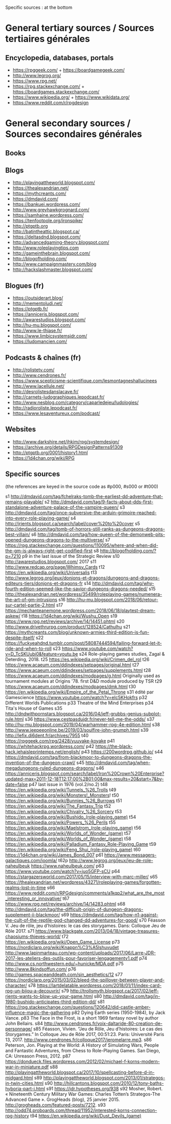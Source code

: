 Specific sources : at the bottom

# General tertiary sources / Sources tertiaires générales

## Encyclopedia, databases, portals

- https://rpggeek.com/ + https://boardgamegeek.com/
- http://www.legrog.org/
- https://www.rpg.net/
- https://rpg.stackexchange.com/ + https://boardgames.stackexchange.com/
- https://www.wikipedia.org/ + https://www.wikidata.org/
- https://www.reddit.com/r/rpgdesign


# General secondary sources / Sources secondaires générales

## Books





## Blogs

- http://playingattheworld.blogspot.com/
- https://thealexandrian.net/
- https://mythcreants.com/
- https://dmdavid.com/
- https://bankuei.wordpress.com/
- http://www.greyhawkgrognard.com/
- https://samhaine.wordpress.com/
- https://tenfootpole.org/ironspike/
- http://ptgptb.org
- http://batintheattic.blogspot.ca/
- https://deltasdnd.blogspot.com/
- http://advancedgaming-theory.blogspot.com/
- http://www.roleplayingtips.com
- http://gameinthebrain.blogspot.com/
- http://blogofholding.com/
- http://www.campaignmastery.com/blog
- http://hackslashmaster.blogspot.com/

## Blogues (fr)

- https://outsiderart.blog/
- http://mementoludi.net/
- https://ptgptb.fr/
- https://anniceris.blogspot.com/
- http://awarestudios.blogspot.com/
- http://hu-mu.blogspot.com/
- http://www.le-thiase.fr/
- https://www.limbicsystemsjdr.com/
- https://ludomancien.com/


## Podcasts & chaînes (fr)

- http://rolistetv.com/
- http://www.cendrones.fr/
- https://www.scepticisme-scientifique.com/lesmontagneshallucinees
- http://www.lacellule.net/
- http://desrolistesdanslacave.fr/
- http://carnets-ludographiques.lepodcast.fr/
- http://www.nesblog.com/category/caparledejeu/ludologies/
- http://radioroliste.lepodcast.fr/
- https://www.lesaventureux.com/podcast/

## Websites

- http://www.darkshire.net/jhkim/rpg/systemdesign/
- https://archive.org/details/RPGDesignPatterns91309
- http://ptgptb.org/0001/history1.html
- https://1d4chan.org/wiki/RPG

## Specific sources

(the references are keyed in the source code as #p000, #s000 or #t000)

s1   http://dmdavid.com/tag/fchelraks-tomb-the-earliest-dd-adventure-that-remains-playable/
s2   http://dmdavid.com/tag/9-facts-about-dds-first-standalone-adventure-palace-of-the-vampire-queen/
s3   http://dmdavid.com/tag/once-subversive-the-arduin-grimoire-reached-into-every-role-playing-game/
s4   http://jrients.blogspot.ca/search/label/cover%20to%20cover
s5   http://dmdavid.com/tag/tomb-of-horrors-still-ranks-as-dungeons-dragons-best-villain/
s6   http://dmdavid.com/tag/how-queen-of-the-demonweb-pits-opened-dungeons-dragons-to-the-multiverse/
s7   https://rpg.stackexchange.com/questions/110095/where-and-when-did-the-gm-is-always-right-get-codified-first
s8   http://blogofholding.com/?p=7210
p9   in the last issue of the Strategic Review
s10  http://awarestudios.blogspot.com/ 2017
s11  http://www.redcap.org/page/Whimsy_Cards
t12  https://en.wikipedia.org/wiki/Universalis
t13  http://www.legrog.org/jeux/donjons-et-dragons/dungeons-and-dragons-editeurs-tiers/donjons-et-dragons-fr
s14  http://dmdavid.com/tag/why-fourth-edition-seemed-like-the-savior-dungeons-dragons-needed/
s15  http://thealexandrian.net/wordpress/35499/roleplaying-games/numenera-the-art-of-gm-intrusions
s16  http://hu-mu.blogspot.com/2018/06/retour-sur-cartel-partie-2.html
s17  https://mechanteanemone.wordpress.com/2018/06/18/playtest-dream-askew/
t18  https://1d4chan.org/wiki/Wushu_Open
s19  https://www.rpg.net/reviews/archive/14/14451.phtml
s20  http://www.drivethrurpg.com/product/128524/Cathulhu
s21  https://mythcreants.com/blog/unknown-armies-third-edition-is-fun-despite-itself/
s22  https://fuckyeahdnd.tumblr.com/post/58087444594/failing-forward-let-it-ride-and-when-to-roll
s23  https://www.youtube.com/watch?v=D_TcSKUubi0&feature=youtu.be
s24  Role-playing games studies, Zagal & Deterding, 2018.
t25  https://es.wikipedia.org/wiki/Crimen_del_rol
t26  https://www.acaeum.com/ddindexes/setpages/original.html
t27  https://www.acaeum.com/ddindexes/setpages/supplements.html
t28  https://www.acaeum.com/ddindexes/modpages/g.html  Originally used as tournament modules at Origins '78. first D&D module produced by TSR
t29  https://www.acaeum.com/ddindexes/modpages/dmk.html
t30  https://en.wikipedia.org/wiki/Empire_of_the_Petal_Throne
s31  édité par Gamescience https://www.youtube.com/watch?v=eIc5KHokfrs
p32  Different Worlds Publications
p33  Theatre of the Mind Enterprises
p34  Tita's House of Games
s35  http://dndwithpornstars.blogspot.ca/2016/04/jeff-grubbs-genius-subplot-rule.html
s36  https://www.cestpasdujdr.fr/never-tell-me-the-odds/
s37  http://hu-mu.blogspot.com/2019/04/warhammer-rpg-4e-edition.html
s38  http://www.jeepeeonline.be/2019/03/soulfire-john-grumph.html
s39  http://lefix.di6dent.fr/archives/7955
t40  https://rpggeek.com/rpg/2428/yuuyake-koyake
p41  https://whitehackrpg.wordpress.com/
p42  https://the-black-hack.jehaisleprintemps.net/english/
p43  https://200wordrpg.github.io/
s44  https://dmdavid.com/tag/from-blackmoor-to-dungeons-dragons-the-invention-of-the-dungeon-crawl/
s45  http://dmdavid.com/tag/when-megadungeons-ruled-dungeons-dragons/
s46  https://anniceris.blogspot.com/search/label/Iron%20Crown%20Enterprise?updated-max=2011-12-18T12:17:00%2B01:00&max-results=20&start=7&by-date=false
p47  last issue in 1976 (vol.2/no.2)
t48  https://en.wikipedia.org/wiki/Tunnels_%26_Trolls
t49  https://en.wikipedia.org/wiki/Monsters!_Monsters!
t50  https://en.wikipedia.org/wiki/Bunnies_%26_Burrows
t51  https://en.wikipedia.org/wiki/The_Fantasy_Trip
t52  https://en.wikipedia.org/wiki/Chivalry_%26_Sorcery
t53  https://en.wikipedia.org/wiki/Bushido_(role-playing_game)
t54  https://en.wikipedia.org/wiki/Powers_%26_Perils
t55  https://en.wikipedia.org/wiki/Maelstrom_(role-playing_game)
t56  https://en.wikipedia.org/wiki/Worlds_of_Wonder_(game)
t57  https://en.wikipedia.org/wiki/Worlds_of_Wonder_(game)
t58  https://en.wikipedia.org/wiki/Palladium_Fantasy_Role-Playing_Game
t59  https://en.wikipedia.org/wiki/Feng_Shui_(role-playing_game)
t60  https://1d4chan.org/wiki/James_Bond_007
p61  https://www.messagers-galactiques.com/joomla/
t62p http://www.legrog.org/jeux/jeu-de-role-naheulbeuk https://www.naheulbeuk.com/
p63  https://www.youtube.com/watch?v=juo5GFP-sCU
p64  https://stargazersworld.com/2017/05/15/interview-with-marc-miller/
s65  https://thealexandrian.net/wordpress/43271/roleplaying-games/forgotten-realms-lost-in-time
s66  https://www.reddit.com/r/RPGdesign/comments/a1kqp2/what_are_the_most_interesting_or_innovative/
t67  https://www.rpg.net/reviews/archive/14/14283.phtml
s68  http://dmdavid.com/tag/the-difficult-origin-of-dungeon-dragons-supplement-ii-blackmoor/
s69  https://dmdavid.com/tag/how-n1-against-the-cult-of-the-reptile-god-changed-dd-adventures-for-good/
s70  Féasson V. Jeu de rôle, jeu d’histoires: le cas des storygames. Dans: Colloque Jeu de Rôle 2017.
s71  https://www.blackgate.com/2013/04/18/vintage-treasures-chaosiums-thieves-world/
t72  https://en.wikipedia.org/wiki/Open_Game_License
p73  https://nordiclarp.org/wiki/Knappn%C3%A5lshuvudet http://www.lapinmarteau.com/wp-content/uploads/2017/06/Larre-JDR-2017-les-ateliers-des-outils-pour-favoriser-lengagementv1.pdf
p74  http://www.cs.northwestern.edu/~hunicke/MDA.pdf
p75  http://www.8kindsoffun.com/
p76  http://games.spaceanddeath.com/sin_aesthetics/12
s77  https://nordiclarp.org/2015/03/02/bleed-the-spillover-between-player-and-character/
s78  https://lartdelatable.wordpress.com/2018/01/11/index-card-rpg-un-bijou-a-decouvrir/
s79  http://trollsmyth.blogspot.ca/2017/02/jeff-rients-wants-to-blow-up-your-game.html
s80  http://dmdavid.com/tag/in-1980-bushido-anticipates-third-edition-dd/
s81  https://rpg.stackexchange.com/questions/120642/did-castle-amber-influence-magic-the-gathering
p82  Dying Earth series (1950-1984), by Jack Vance.
p83  The Face in the Frost, is a short 1969 fantasy novel by author John Bellairs.
s84  http://www.cendrones.fr/voix-daltaride-80-creation-de-personnage/
s85  Féasson, Vivien. “Jeu de Rôle, Jeu d’histoires: Le cas des Storygames.” In Colloque Jeu de Rôle 2017, 00:51:23. Paris: Université Paris 13, 2017. http://www.cendrones.fr/colloque2017/jeromelarre.mp3.
s86  Peterson, Jon. Playing at the World: A History of Simulating Wars, People and Fantastic Adventures, from Chess to Role-Playing Games. San Diego, CA: Unreason Press, 2012.
p87  https://dondueck.files.wordpress.com/2012/02/michael-f-korns-modern-war-in-miniature.pdf
s88  http://playingattheworld.blogspot.ca/2017/10/spellcasting-before-d-in-midgard.html
s89  http://playingattheworld.blogspot.com/2013/01/strategos-in-twin-cities.html
s90  http://hillcantons.blogspot.com/2010/12/tony-baths-hyboria-part-i.html
s91  https://jdr.hypotheses.org/938
s92  Mosher, Robert. « Nineteenth Century Military War Games: Charles Totten’s Strategos-The Advanced Game ». GrogHeads (blog), 25 janvier 2015. http://grogheads.com/featured-posts/7212.
s93  http://odd74.proboards.com/thread/11952/interested-korns-connection-rpg-history
t94  https://en.wikipedia.org/wiki/Dust_Devils_(game)
